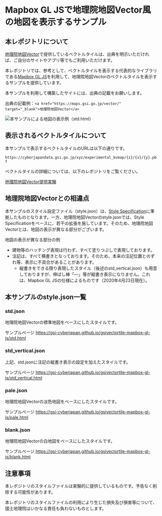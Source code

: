 # Mapbox GL JSで地理院地図Vector風の地図を表示するサンプル

## 本レポジトリについて

[地理院地図Vector](https://maps.gsi.go.jp/vector/)で提供しているベクトルタイルは、出典を明示いただければ、ご自分のサイトやアプリ等でもご利用いただけます。

本レポジトリでは、参考として、ベクトルタイルを表示する代表的なライブラリである[Mapbox GL JS](https://github.com/mapbox/mapbox-gl-js)を利用して、地理院地図Vectorのベクトルタイルを表示するサンプルを提供しています。

本サンプルを利用して構築したサイトには、出典の記載をお願いします。

出典の記載例：`<a href="https://maps.gsi.go.jp/vector/" target="_blank">地理院地図Vector</a>`

![本サンプルによる地図の表示例（std.html）](image/sample_std.png "本サンプルによる地図の表示例（std.html）")



## 表示されるベクトルタイルについて

本サンプルで表示するベクトルタイルのURLは以下の通りです。

```https://cyberjapandata.gsi.go.jp/xyz/experimental_bvmap/{z}/{x}/{y}.pbf```

ベクトルタイルの詳細については、以下のレポジトリをご覧ください。

[地理院地図Vector提供実験](https://github.com/gsi-cyberjapan/gsimaps-vector-experiment)


## 地理院地図Vectorとの相違点

本サンプルのスタイル設定ファイル（style.json）は、[Style Specification](https://docs.mapbox.com/mapbox-gl-js/style-spec/)に準拠したものとなります。一方、地理院地図Vectorのstyle.jsonでは、Style Specificationをベースに、若干の拡張を施しています。そのため、地理院地図Vectorとは、地図の表示が異なる部分がございます。

地図の表示が異なる部分の例
* 建物等のハッチング表現は行わず、すべて塗りつぶしで表現しております。
* 注記は、すべて横書きとなっております。そのため、本来の注記位置とのずれ等、表示に不具合があることがあります。
	* 縦書きをできる限り表現したスタイル（後述のstd_vertical.json）も用意しておりますが、伸ばし棒「―」等が縦書き表示になりません。これは、Mapbox GL JSの仕様によるものです（2020年4月23日現在）。


## 本サンプルのstyle.json一覧

### std.json

地理院地図Vectorの標準地図をベースにしたスタイルです。

サンプルページ https://gsi-cyberjapan.github.io/gsivectortile-mapbox-gl-js/std.html

### std_vertical.json

上記、std.jsonに注記の縦書き表示の設定を加えたスタイルです。

サンプルページ https://gsi-cyberjapan.github.io/gsivectortile-mapbox-gl-js/std_vertical.html

### pale.json

地理院地図Vectorの淡色地図をベースにしたスタイルです。

サンプルページ https://gsi-cyberjapan.github.io/gsivectortile-mapbox-gl-js/pale.html

### blank.json

地理院地図Vectorの白地図をベースにしたスタイルです。

サンプルページ https://gsi-cyberjapan.github.io/gsivectortile-mapbox-gl-js/blank.html


## 注意事項

本レポジトリのスタイルファイルは実験的に提供しているものです。予告なく削除する可能性があります。

本レポジトリのスタイルファイルの利用により生じた損失及び損害等について、国土地理院はいかなる責任も負わないものとします。

